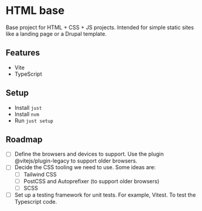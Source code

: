 # HTML base

Base project for HTML + CSS + JS projects. Intended for simple static sites like a landing page or a Drupal template.

## Features
- Vite
- TypeScript

## Setup

- Install `just`
- Install `nvm`
- Run `just setup`

## Roadmap

- [ ] Define the browsers and devices to support. Use the plugin @vitejs/plugin-legacy to support older browsers.
- [ ] Decide the CSS tooling we need to use. Some ideas are:
    - [ ] Tailwind CSS
    - [ ] PostCSS and Autoprefixer (to support older browsers)
    - [ ] SCSS
- [ ] Set up a testing framework for unit tests. For example, Vitest. To test the Typescript code.